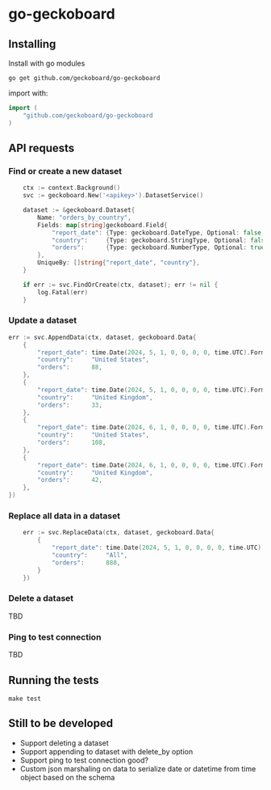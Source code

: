 # go-geckoboard


## Installing

Install with go modules

```
go get github.com/geckoboard/go-geckoboard
```

import with:

```go
import (
    "github.com/geckoboard/go-geckoboard
)
```

## API requests

### Find or create a new dataset

```go
	ctx := context.Background()
	svc := geckoboard.New('<apikey>').DatasetService()

	dataset := &geckoboard.Dataset{
		Name: "orders_by_country",
		Fields: map[string]geckoboard.Field{
			"report_date": {Type: geckoboard.DateType, Optional: false, Name: "Report date"},
			"country":     {Type: geckoboard.StringType, Optional: false, Name: "Country"},
			"orders":      {Type: geckoboard.NumberType, Optional: true, Name: "Orders"},
		},
		UniqueBy: []string{"report_date", "country"},
	}

	if err := svc.FindOrCreate(ctx, dataset); err != nil {
		log.Fatal(err)
	}
```

### Update a dataset

```go
err := svc.AppendData(ctx, dataset, geckoboard.Data{
	{
		"report_date": time.Date(2024, 5, 1, 0, 0, 0, 0, time.UTC).Format(time.DateOnly),
		"country":     "United States",
		"orders":      88,
	},
	{
		"report_date": time.Date(2024, 5, 1, 0, 0, 0, 0, time.UTC).Format(time.DateOnly),
		"country":     "United Kingdom",
		"orders":      33,
	},
	{
		"report_date": time.Date(2024, 6, 1, 0, 0, 0, 0, time.UTC).Format(time.DateOnly),
		"country":     "United States",
		"orders":      108,
	},
	{
		"report_date": time.Date(2024, 6, 1, 0, 0, 0, 0, time.UTC).Format(time.DateOnly),
		"country":     "United Kingdom",
		"orders":      42,
	},
})
```

### Replace all data in a dataset

```go
	err := svc.ReplaceData(ctx, dataset, geckoboard.Data{
		{
			"report_date": time.Date(2024, 5, 1, 0, 0, 0, 0, time.UTC).Format(time.DateOnly),
			"country":     "All",
			"orders":      888,
		}
	})
```

### Delete a dataset
TBD

### Ping to test connection
TBD

## Running the tests

```
make test
```

## Still to be developed
- Support deleting a dataset
- Support appending to dataset with delete_by option
- Support ping to test connection good?
- Custom json marshaling on data to serialize date or datetime from time object based on the schema 
